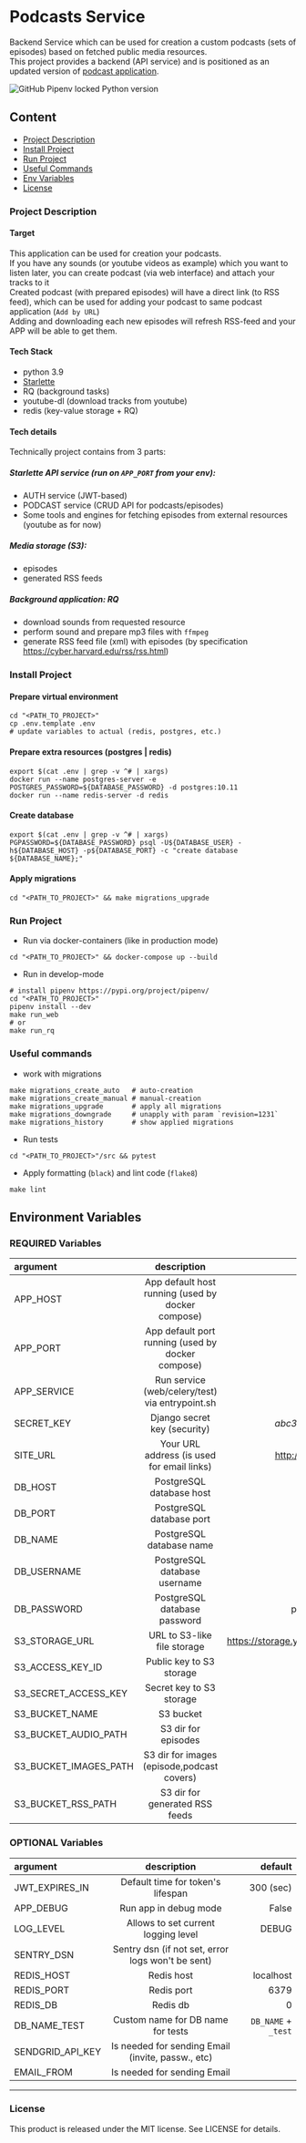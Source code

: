 # Podcasts Service
Backend Service which can be used for creation a custom podcasts (sets of episodes) based on fetched public media resources.<br/>
This project provides a backend (API service) and is positioned as an updated version of [podcast application](https://github.com/DmitryBurnaev/podcast).

![GitHub Pipenv locked Python version](https://img.shields.io/github/pipenv/locked/python-version/DmitryBurnaev/podcast-service)


## Content
+ [Project Description](#project-description)
+ [Install Project](#install-project)
+ [Run Project](#run-project)
+ [Useful Commands](#useful-commands)
+ [Env Variables](#environment-variables)
+ [License](#license)


### Project Description

#### Target 
This application can be used for creation your podcasts. <br/>
If you have any sounds (or youtube videos as example) which you want to listen later, you can create podcast (via web interface) and attach your tracks to it <br/>
Created podcast (with prepared episodes) will have a direct link (to RSS feed), which can be used for adding your podcast to same podcast application (`Add by URL`) <br />
Adding and downloading each new episodes will refresh RSS-feed and your APP will be able to get them.

#### Tech Stack
+ python 3.9
+ [Starlette](https://www.starlette.io/) 
+ RQ (background tasks)
+ youtube-dl (download tracks from youtube)
+ redis (key-value storage + RQ)

#### Tech details
Technically project contains from 3 parts:

##### Starlette API service (run on `APP_PORT` from your env):
  + AUTH service (JWT-based)
  + PODCAST service (CRUD API for podcasts/episodes)
  + Some tools and engines for fetching episodes from external resources (youtube as for now) 

##### Media storage (S3):  
  + episodes
  + generated RSS feeds 

##### Background application: RQ 
  + download sounds from requested resource
  + perform sound and prepare mp3 files with `ffmpeg`
  + generate RSS feed file (xml) with episodes (by specification https://cyber.harvard.edu/rss/rss.html)  



### Install Project

#### Prepare virtual environment
```shell script
cd "<PATH_TO_PROJECT>"
cp .env.template .env
# update variables to actual (redis, postgres, etc.)
```

#### Prepare extra resources (postgres | redis)
```shell script
export $(cat .env | grep -v ^# | xargs)
docker run --name postgres-server -e POSTGRES_PASSWORD=${DATABASE_PASSWORD} -d postgres:10.11
docker run --name redis-server -d redis
```

#### Create database
```shell script
export $(cat .env | grep -v ^# | xargs)
PGPASSWORD=${DATABASE_PASSWORD} psql -U${DATABASE_USER} -h${DATABASE_HOST} -p${DATABASE_PORT} -c "create database ${DATABASE_NAME};"
```

#### Apply migrations
```shell script
cd "<PATH_TO_PROJECT>" && make migrations_upgrade
```


### Run Project

+ Run via docker-containers (like in production mode)
```shell script
cd "<PATH_TO_PROJECT>" && docker-compose up --build
```

+ Run in develop-mode
```shell script
# install pipenv https://pypi.org/project/pipenv/
cd "<PATH_TO_PROJECT>"
pipenv install --dev
make run_web
# or 
make run_rq
```

### Useful commands

+ work with migrations 
```shell script
make migrations_create_auto   # auto-creation
make migrations_create_manual # manual-creation
make migrations_upgrade       # apply all migrations
make migrations_downgrade     # unapply with param `revision=1231`
make migrations_history       # show applied migrations

```

+ Run tests
```shell script
cd "<PATH_TO_PROJECT>"/src && pytest 
```

+ Apply formatting (`black`) and lint code (`flake8`)
```shell script
make lint
```

## Environment Variables

### REQUIRED Variables

| argument                  | description                                       | example               |
|:------------------------- |:-------------------------------------------------:| ---------------------:|
| APP_HOST                  | App default host running (used by docker compose) | 127.0.0.1             |
| APP_PORT                  | App default port running (used by docker compose) | 9000                  |
| APP_SERVICE               | Run service (web/celery/test) via entrypoint.sh   | web                   |
| SECRET_KEY                | Django secret key (security)                      | _abc3412j345j1f2d3f_  |
| SITE_URL                  | Your URL address (is used for email links)        | http://podcast.st.com |
| DB_HOST                   | PostgreSQL database host                          | 127.0.0.1             |
| DB_PORT                   | PostgreSQL database port                          | 5432                  |
| DB_NAME                   | PostgreSQL database name                          | podcast               |
| DB_USERNAME               | PostgreSQL database username                      | podcast               |
| DB_PASSWORD               | PostgreSQL database password                      | podcast_asf2342       |
| S3_STORAGE_URL            | URL to S3-like file storage                       | https://storage.yandexcloud.net/ |
| S3_ACCESS_KEY_ID          | Public key to S3 storage                          |                       |
| S3_SECRET_ACCESS_KEY      | Secret key to S3 storage                          |                       |
| S3_BUCKET_NAME            | S3 bucket                                         |                       |
| S3_BUCKET_AUDIO_PATH      | S3 dir for episodes                               | files                 |
| S3_BUCKET_IMAGES_PATH     | S3 dir for images (episode,podcast covers)        | files                 |
| S3_BUCKET_RSS_PATH        | S3 dir for generated RSS feeds                    | files                 |

### OPTIONAL Variables

| argument                  | description                                       | default               |
|:------------------------- |:-------------------------------------------------:| ---------------------:|
| JWT_EXPIRES_IN            | Default time for token's lifespan                 | 300 (sec)             |
| APP_DEBUG                 | Run app in debug mode                             | False                 |
| LOG_LEVEL                 | Allows to set current logging level               | DEBUG                 |
| SENTRY_DSN                | Sentry dsn (if not set, error logs won't be sent) |                       |
| REDIS_HOST                | Redis host                                        | localhost             |
| REDIS_PORT                | Redis port                                        | 6379                  |
| REDIS_DB                  | Redis db                                          | 0                     |
| DB_NAME_TEST              | Custom name for DB name for tests                 | `DB_NAME` + `_test`   |
| SENDGRID_API_KEY          | Is needed for sending Email (invite, passw., etc) |                       |
| EMAIL_FROM                | Is needed for sending Email                       |                       |


* * *

### License

This product is released under the MIT license. See LICENSE for details.
